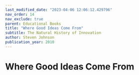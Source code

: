 ```yaml
---
last_modified_date: "2023-04-06 12:06:12.429796"
nav_order: 14
nav_exclude: true
parent: Educational Books
title: "Where Good Ideas Come From"
subtitle: The Natural History of Innovation
author: Steven Johnson
publication_year: 2010
---
```

# Where Good Ideas Come From
